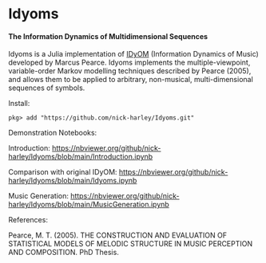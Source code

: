 # Idyoms
#### The Information Dynamics of Multidimensional Sequences

Idyoms is a Julia implementation of [IDyOM](https://github.com/mtpearce/idyom) (Information Dynamics of Music) developed by Marcus Pearce. Idyoms implements the multiple-viewpoint, variable-order Markov modelling techniques described by Pearce (2005), and allows them to be applied to arbitrary, non-musical, multi-dimensional sequences of symbols.

Install: 

`pkg> add "https://github.com/nick-harley/Idyoms.git"`

Demonstration Notebooks:

Introduction: <https://nbviewer.org/github/nick-harley/Idyoms/blob/main/Introduction.ipynb>

Comparison with original IDyOM: <https://nbviewer.org/github/nick-harley/Idyoms/blob/main/Idyoms.ipynb>

Music Generation: <https://nbviewer.org/github/nick-harley/Idyoms/blob/main/MusicGeneration.ipynb>

References:

Pearce, M. T. (2005). THE CONSTRUCTION AND EVALUATION OF STATISTICAL MODELS OF MELODIC STRUCTURE IN MUSIC PERCEPTION AND COMPOSITION. PhD Thesis.
